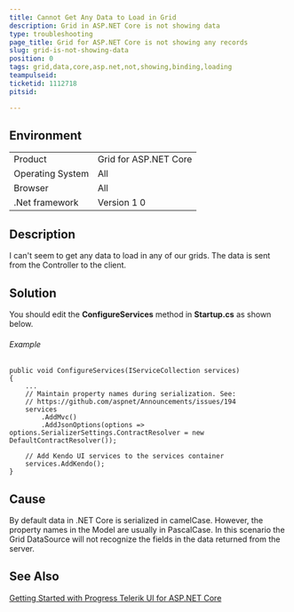 ```yaml
---
title: Cannot Get Any Data to Load in Grid
description: Grid in ASP.NET Core is not showing data
type: troubleshooting
page_title: Grid for ASP.NET Core is not showing any records 
slug: grid-is-not-showing-data
position: 0
tags: grid,data,core,asp.net,not,showing,binding,loading
teampulseid:
ticketid: 1112718
pitsid:

---
```


## Environment
<table>
 <tr>
  <td>Product</td>
  <td>Grid for ASP.NET Core</td>
 </tr>
 <tr>
  <td>Operating System</td>
  <td>All</td>
 </tr>
 <tr>
  <td>Browser</td>
  <td>All</td>
 </tr>
 <tr>
  <td>.Net framework</td>
  <td>Version 1 0</td>
 </tr>
</table>


## Description

I can't seem to get any data to load in any of our grids. The data is sent from the Controller to the client.

## Solution

You should edit the **ConfigureServices** method in **Startup.cs** as shown below.  

###### Example

    public void ConfigureServices(IServiceCollection services)
    {
        ...
        // Maintain property names during serialization. See:
        // https://github.com/aspnet/Announcements/issues/194
        services
            .AddMvc()
            .AddJsonOptions(options => options.SerializerSettings.ContractResolver = new DefaultContractResolver());

        // Add Kendo UI services to the services container
        services.AddKendo();
    }

## Cause

By default data in .NET Core is serialized in camelCase. However, the property names in the Model are usually in PascalCase. In this scenario the Grid DataSource will not recognize the fields in the data returned from the server.

## See Also

[Getting Started with Progress Telerik UI for ASP.NET Core](http://docs.telerik.com/aspnet-core/getting-started/getting-started)

